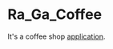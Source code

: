 # Ra_Ga_Coffee
It's a coffee shop [application](https://6623f2b3e5de0703b431bc34--harmonious-sorbet-b5ac15.netlify.app/).
